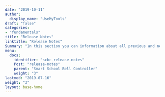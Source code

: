 ```yaml
---
date: "2019-10-11"
author:
  display_name: "UseMyTools"
draft: "false"
categories:
- "fundamentals"
title: "Release Notes"
linktitle: "Release Notes"
Summary: "In this section you can information about all previous and new releases of Smart School Bell Controller"
menu:
  docs:
    identifier: "scbc-release-notes"
    Post: "release-notes"
    parent: "Smart School Bell Controller"
    weight: "3"
lastmod: "2019-07-16"
weight: "3"
layout: base-home
---
```

